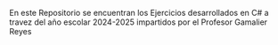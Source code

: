 En este Repositorio se encuentran los Ejercicios desarrollados en C# a travez del año escolar 2024-2025 impartidos por el Profesor Gamalier Reyes
